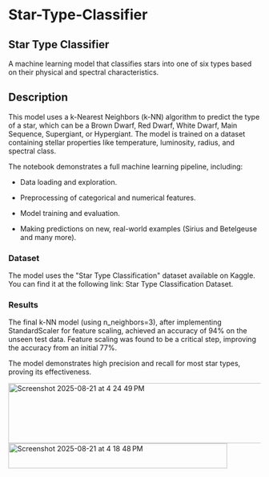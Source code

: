 # Star-Type-Classifier

## **Star Type Classifier**
A machine learning model that classifies stars into one of six types based on their physical and spectral characteristics.

## **Description**
This model uses a k-Nearest Neighbors (k-NN) algorithm to predict the type of a star, which can be a Brown Dwarf, Red Dwarf, White Dwarf, Main Sequence, Supergiant, or Hypergiant. The model is trained on a dataset containing stellar properties like temperature, luminosity, radius, and spectral class.

The notebook demonstrates a full machine learning pipeline, including:

* Data loading and exploration.

* Preprocessing of categorical and numerical features.

* Model training and evaluation.

* Making predictions on new, real-world examples (Sirius and Betelgeuse and many more).

### **Dataset**
The model uses the "Star Type Classification" dataset available on Kaggle. You can find it at the following link: Star Type Classification Dataset.

### Results
The final k-NN model (using n_neighbors=3), after implementing StandardScaler for feature scaling, achieved an accuracy of 94% on the unseen test data. Feature scaling was found to be a critical step, improving the accuracy from an initial 77%.

The model demonstrates high precision and recall for most star types, proving its effectiveness.




<img width="851" height="120" alt="Screenshot 2025-08-21 at 4 24 49 PM" src="https://github.com/user-attachments/assets/5bd0c093-8f94-4e0d-b2df-4ae484601895" />


<img width="437" height="50" alt="Screenshot 2025-08-21 at 4 18 48 PM" src="https://github.com/user-attachments/assets/9f12541f-3cc4-41d2-a5b6-6aa2f0bfab96" />



